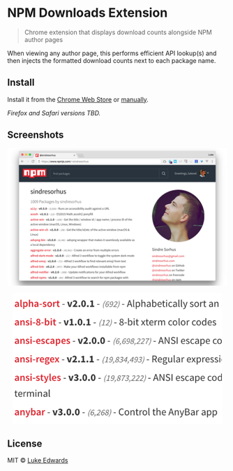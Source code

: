 # NPM Downloads Extension

> Chrome extension that displays download counts alongside NPM author pages

When viewing any author page, this performs efficient API lookup(s) and then injects the formatted download counts next to each package name.


## Install

Install it from the [Chrome Web Store](https://chrome.google.com/webstore/detail/npm-downloads/gkopjiobbmgaolpocbjnjilaamleimbd) or [manually](http://superuser.com/a/247654/6877).

_Firefox and Safari versions TBD._


## Screenshots

![](store/1280x800.png)

<div align="center"><img src="store/640x400.png" width="480" /></div>


## License

MIT © [Luke Edwards](https://lukeed.com)
